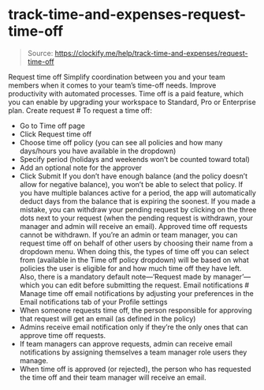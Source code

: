 # track-time-and-expenses-request-time-off

> Source: https://clockify.me/help/track-time-and-expenses/request-time-off

Request time off
Simplify coordination between you and your team members when it comes to your team’s time-off needs. Improve productivity with automated processes.
Time off is a paid feature, which you can enable by upgrading your workspace to Standard, Pro or Enterprise plan.
Create request #
To request a time off:
- Go to Time off page
- Click Request time off
- Choose time off policy (you can see all policies and how many days/hours you have available in the dropdown)
- Specify period (holidays and weekends won’t be counted toward total)
- Add an optional note for the approver
- Click Submit
If you don’t have enough balance (and the policy doesn’t allow for negative balance), you won’t be able to select that policy.
If you have multiple balances active for a period, the app will automatically deduct days from the balance that is expiring the soonest.
If you made a mistake, you can withdraw your pending request by clicking on the three dots next to your request (when the pending request is withdrawn, your manager and admin will receive an email).
Approved time off requests cannot be withdrawn.
If you’re an admin or team manager, you can request time off on behalf of other users by choosing their name from a dropdown menu.
When doing this, the types of time off you can select from (available in the Time off policy dropdown) will be based on what policies the user is eligible for and how much time off they have left.
Also, there is a mandatory default note—’Request made by manager’—which you can edit before submitting the request.
Email notifications #
Manage time off email notifications by adjusting your preferences in the Email notifications tab of your Profile settings
- When someone requests time off, the person responsible for approving that request will get an email (as defined in the policy)
- Admins receive email notification only if they’re the only ones that can approve time off requests.
- If team managers can approve requests, admin can receive email notifications by assigning themselves a team manager role users they manage.
- When time off is approved (or rejected), the person who has requested the time off and their team manager will receive an email.